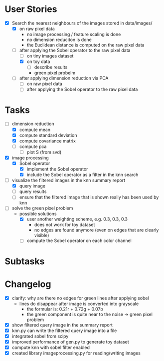 # User Stories

- [x] Search the nearest neighbours of the images stored in data/images/
  - [x] on raw pixel data
    - no image processing / feature scaling is done
    - no dimension reduciton is done
    - the Euclidean distance is computed on the raw pixel data
  - [ ] after applying the Sobel operator to the raw pixel data
    - [ ] on tiny images dataset
    - [x] on toy data
      - [ ] describe results
      - green pixel probelm
  - [ ] after applying dimension reduction via PCA
    - [ ] on raw pixel data
    - [ ] after applying the Sobel operator to the raw pixel data

# Tasks

- [ ] dimension reduction
  - [x] compute mean
  - [x] compute standard deviation
  - [x] compute covariance matrix
  - [ ] compute pca
    - [ ] plot S (from svd)
- [x] image processing
  - [x] Sobel operator
    - [x] implement the Sobel operator
    - [x] include the Sobel operator as a filter in the knn search
- [ ] visualize the filtered images in the knn summary report
    - [x] query image
    - [ ] query results
    - [ ] ensure that the filtered image that is shown really has been used by knn
- [ ] solve the green pixel problem
    - possible solutions
      - [x] user another weighting scheme, e.g. 0.3, 0.3, 0.3
        - does not work for toy dataset
        - no edges are found anymore (even on edges that are clearly visible)
      - [ ] compute the Sobel operator on each color channel

# Subtasks

# Changelog

- [x] clarify: why are there no edges for green lines after applying sobel
  - lines do disappear after image is converted into grayscale
    - the formular is: 0.21r + 0.72g + 0.07b
    - the green component is quite near to the noise -> green pixel problem
- [x] show filtered query image in the summary report
- [x] knn.py can write the filtered query image into a file
- [x] integrated sobel from scipy
- [x] improved performance of gen.py to generate toy dataset
- [x] compute knn with sobel filter enabled
- [x] created library imageprocessing.py for reading/writing images

